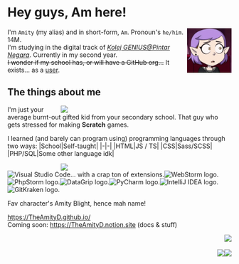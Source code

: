 # Hey guys, Am here! 

<img align="right" width="100" height="100" src="assets/amityblush.gif" alt="GitHub please fix gifs not aligning">

I'm ``Amity`` (my alias) and in short-form, ``Am``. Pronoun's ``he/him``. 14M.  
I'm studying in the digital track of [*Kolej GENIUS@Pintar Negara*](https://www.ukm.my/geniuspintar). Currently in my second year.  
~~I wonder if my school has, or will have a GitHub org...~~ It exists... as a [user](https://github.com/GeniusPintar).

## The things about me
<img src="https://github-readme-stats.vercel.app/api/top-langs/?username=theamityd&layout=compact&langs_count=10&show_icons=true&theme=synthwave&border_color=e4e2e2&border-radius_8px" width="384px" align="right">

I'm just your average burnt-out gifted kid from your secondary school.
That guy who gets stressed for making **Scratch** games.

I learned (and barely can program using) programming languages through two ways:
|School|Self-taught|
|-|-|
|HTML|JS / TS|
|CSS|Sass/SCSS|
|PHP/SQL|Some other language idk|

<img src="http://github-readme-streak-stats.herokuapp.com?user=TheAmityD&theme=radical&date_format=j%20M%5B%20Y%5D" width="384px" align="right">  

<img src="https://code.visualstudio.com/assets/images/code-stable.png" alt="Visual Studio Code... with a crap ton of extensions." width="48px"><img src="https://resources.jetbrains.com/storage/products/company/brand/logos/WebStorm_icon.png" alt="WebStorm logo." width="48px"><img src="https://resources.jetbrains.com/storage/products/company/brand/logos/PhpStorm_icon.png" alt="PhpStorm logo." width="48px"><img src="https://resources.jetbrains.com/storage/products/company/brand/logos/DataGrip_icon.png" alt="DataGrip logo." width="48px"><img src="https://resources.jetbrains.com/storage/products/company/brand/logos/PyCharm_icon.png" alt="PyCharm logo." width="48px"><img src="https://resources.jetbrains.com/storage/products/company/brand/logos/IntelliJ_IDEA_icon.png" alt="IntelliJ IDEA logo." width="48px"><img src="https://1v5ymx3zt3y73fq5gy23rtnc-wpengine.netdna-ssl.com/wp-content/uploads//2021/06/gitkraken-keif-mono-teal-sq.svg" alt="GitKraken logo." width="48px">  


Fav character's Amity Blight, hence mah name!

https://TheAmityD.github.io/  
Coming soon: https://TheAmityD.notion.site (docs & stuff)  

<p align="right"><img src="https://gpvc.arturio.dev/TheAmityD"></p>  
<p align="right"><img src="https://forthebadge.com/images/badges/kinda-sfw.svg"><img src="https://forthebadge.com/images/badges/just-plain-nasty.svg"></p>

